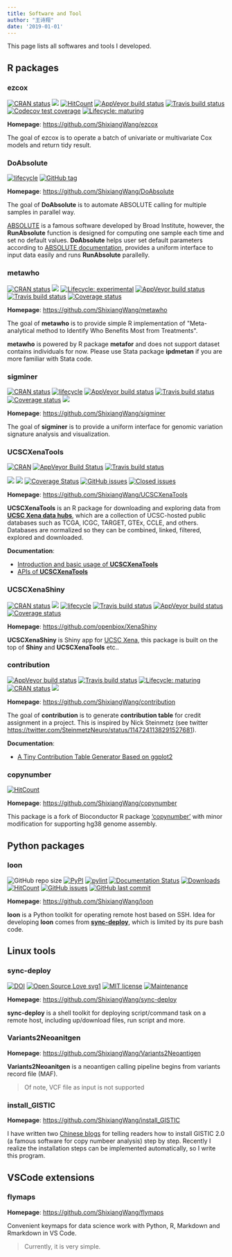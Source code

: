 ```yaml
---
title: Software and Tool
author: "王诗翔"
date: '2019-01-01'
---
```


This page lists all softwares and tools I developed.

## R packages

### ezcox

<!-- badges: start -->

[![CRAN
status](https://www.r-pkg.org/badges/version/ezcox)](https://CRAN.R-project.org/package=ezcox)
[![](http://cranlogs.r-pkg.org/badges/grand-total/ezcox?color=blue)](https://cran.r-project.org/package=ezcox)
[![HitCount](http://hits.dwyl.io/ShixiangWang/ezcox.svg)](http://hits.dwyl.io/ShixiangWang/ezcox)
[![AppVeyor build
status](https://ci.appveyor.com/api/projects/status/github/ShixiangWang/ezcox?branch=master&svg=true)](https://ci.appveyor.com/project/ShixiangWang/ezcox)
[![Travis build
status](https://travis-ci.org/ShixiangWang/ezcox.svg?branch=master)](https://travis-ci.org/ShixiangWang/ezcox)
[![Codecov test
coverage](https://codecov.io/gh/ShixiangWang/ezcox/branch/master/graph/badge.svg)](https://codecov.io/gh/ShixiangWang/ezcox?branch=master)
[![Lifecycle:
maturing](https://img.shields.io/badge/lifecycle-maturing-blue.svg)](https://www.tidyverse.org/lifecycle/#maturing)
<!-- badges: end -->

**Homepage**: <https://github.com/ShixiangWang/ezcox>

The goal of ezcox is to operate a batch of univariate or multivariate Cox models and return tidy result.

### DoAbsolute

[![lifecycle](https://img.shields.io/badge/lifecycle-maturing-blue.svg)](https://www.tidyverse.org/lifecycle/#maturing)
[![GitHub
tag](https://img.shields.io/github/tag/ShixiangWang/DoAbsolute.svg?label=Github)](https://github.com/ShixiangWang/DoAbsolute)

**Homepage**: <https://github.com/ShixiangWang/DoAbsolute>

The goal of **DoAbsolute** is to automate ABSOLUTE calling for multiple
samples in parallel way.

[ABSOLUTE](https://www.nature.com/articles/nbt.2203) is a famous
software developed by Broad Institute, however, the **RunAbsolute**
function is designed for computing one sample each time and set no
default values. **DoAbsolute** helps user set default parameters
according to [ABSOLUTE
documentation](http://software.broadinstitute.org/cancer/software/genepattern/modules/docs/ABSOLUTE),
provides a uniform interface to input data easily and runs **RunAbsolute**
parallelly.

### metawho

<!-- badges: start -->

[![CRAN
status](https://www.r-pkg.org/badges/version/metawho)](https://cran.r-project.org/package=metawho)
[![](http://cranlogs.r-pkg.org/badges/grand-total/metawho?color=blue)](https://cran.r-project.org/package=metawho)
[![Lifecycle:
experimental](https://img.shields.io/badge/lifecycle-experimental-orange.svg)](https://www.tidyverse.org/lifecycle/#experimental)
[![AppVeyor build
status](https://ci.appveyor.com/api/projects/status/github/ShixiangWang/metawho?branch=master&svg=true)](https://ci.appveyor.com/project/ShixiangWang/metawho)
[![Travis build
status](https://travis-ci.org/ShixiangWang/metawho.svg?branch=master)](https://travis-ci.org/ShixiangWang/metawho)
[![Coverage
status](https://codecov.io/gh/ShixiangWang/metawho/branch/master/graph/badge.svg)](https://codecov.io/github/ShixiangWang/metawho?branch=master)

<!-- badges: end -->

**Homepage**: <https://github.com/ShixiangWang/metawho>

The goal of **metawho** is to provide simple R implementation of
"Meta-analytical method to Identify Who Benefits Most from Treatments".

**metawho** is powered by R package **metafor** and does not support
dataset contains individuals for now. Please use Stata package
**ipdmetan** if you are more familiar with Stata code.

### sigminer

<!-- badges: start -->
[![CRAN
status](https://www.r-pkg.org/badges/version/sigminer)](https://cran.r-project.org/package=sigminer)
[![lifecycle](https://img.shields.io/badge/lifecycle-maturing-blue.svg)](https://www.tidyverse.org/lifecycle/#maturing)
[![AppVeyor build
status](https://ci.appveyor.com/api/projects/status/github/ShixiangWang/sigminer?branch=master&svg=true)](https://ci.appveyor.com/project/ShixiangWang/sigminer)
[![Travis build
status](https://travis-ci.org/ShixiangWang/sigminer.svg?branch=master)](https://travis-ci.org/ShixiangWang/sigminer)
[![Coverage
status](https://codecov.io/gh/ShixiangWang/sigminer/branch/master/graph/badge.svg)](https://codecov.io/github/ShixiangWang/sigminer?branch=master)
[![](http://cranlogs.r-pkg.org/badges/grand-total/sigminer?color=orange)](https://cran.r-project.org/package=sigminer)

<!-- badges: end -->

**Homepage**: <https://github.com/ShixiangWang/sigminer>

The goal of **sigminer** is to provide a uniform interface for genomic variation signature analysis and visualization.

### UCSCXenaTools

<!-- badges: start -->

[![CRAN](http://www.r-pkg.org/badges/version-last-release/UCSCXenaTools)](https://cran.r-project.org/package=UCSCXenaTools)
[![AppVeyor Build
Status](https://ci.appveyor.com/api/projects/status/github/ropensci/UCSCXenaTools?branch=master&svg=true)](https://ci.appveyor.com/project/ShixiangWang/UCSCXenaTools)
[![Travis build
status](https://travis-ci.org/ropensci/UCSCXenaTools.svg?branch=master)](https://travis-ci.org/ropensci/UCSCXenaTools)

![](http://cranlogs.r-pkg.org/badges/UCSCXenaTools)
![](http://cranlogs.r-pkg.org/badges/grand-total/UCSCXenaTools)
[![Coverage
Status](https://img.shields.io/codecov/c/github/ShixiangWang/UCSCXenaTools/master.svg)](https://codecov.io/github/ShixiangWang/UCSCXenaTools?branch=master)
[![GitHub
issues](https://img.shields.io/github/issues/ropensci/UCSCXenaTools.svg)](https://github.com/ropensci/UCSCXenaTools/issues?utf8=%E2%9C%93&q=is%3Aissue+is%3Aopen+)
[![Closed
issues](https://img.shields.io/github/issues-closed/ropensci/UCSCXenaTools.svg)](https://github.com/ropensci/UCSCXenaTools/issues?q=is%3Aissue+is%3Aclosed)
<!-- badges: end -->

**Homepage**: <https://github.com/ShixiangWang/UCSCXenaTools>

**UCSCXenaTools** is an R package for downloading and exploring data
from [**UCSC Xena data hubs**](https://xenabrowser.net/datapages/),
which are a collection of UCSC-hosted public databases such as TCGA,
ICGC, TARGET, GTEx, CCLE, and others. Databases are normalized so they
can be combined, linked, filtered, explored and downloaded.

**Documentation**:

- [Introduction and basic usage of **UCSCXenaTools**](../tools/ucscxenatools-intro)
- [APIs of **UCSCXenaTools**](../tools/ucscxenatools-api)

### UCSCXenaShiny

<!-- badges: start -->
[![CRAN
status](https://www.r-pkg.org/badges/version/UCSCXenaShiny)](https://cran.r-project.org/package=UCSCXenaShiny)
[![](http://cranlogs.r-pkg.org/badges/grand-total/UCSCXenaShiny?color=orange)](https://cran.r-project.org/package=UCSCXenaShiny)
[![lifecycle](https://img.shields.io/badge/lifecycle-experimental-orange.svg)](https://www.tidyverse.org/lifecycle/#experimental)
[![Travis build
status](https://travis-ci.org/openbiox/XenaShiny.svg?branch=master)](https://travis-ci.org/openbiox/XenaShiny)
[![AppVeyor build
status](https://ci.appveyor.com/api/projects/status/github/openbiox/XenaShiny?branch=master&svg=true)](https://ci.appveyor.com/project/openbiox/XenaShiny)
[![Coverage
status](https://codecov.io/gh/openbiox/XenaShiny/branch/master/graph/badge.svg)](https://codecov.io/github/openbiox/XenaShiny?branch=master)
<!-- badges: end -->

**Homepage**: <https://github.com/openbiox/XenaShiny>

**UCSCXenaShiny** is Shiny app for [UCSC Xena](https://xenabrowser.net/), this package is built on the
top of **Shiny** and **UCSCXenaTools** etc..


### contribution

<!-- badges: start -->
[![AppVeyor build status](https://ci.appveyor.com/api/projects/status/github/ShixiangWang/contribution?branch=master&svg=true)](https://ci.appveyor.com/project/ShixiangWang/contribution)
[![Travis build status](https://travis-ci.org/ShixiangWang/contribution.svg?branch=master)](https://travis-ci.org/ShixiangWang/contribution)
[![Lifecycle: maturing](https://img.shields.io/badge/lifecycle-maturing-blue.svg)](https://www.tidyverse.org/lifecycle/#maturing)
[![CRAN status](https://www.r-pkg.org/badges/version/contribution)](https://cran.r-project.org/package=contribution)
[![](http://cranlogs.r-pkg.org/badges/grand-total/contribution?color=green)](https://cran.r-project.org/package=contribution)
<!-- badges: end -->

**Homepage**: <https://github.com/ShixiangWang/contribution>

The goal of **contribution** is to generate **contribution table** for credit assignment in a project. 
This is inspired by Nick Steinmetz (see twitter <https://twitter.com/SteinmetzNeuro/status/1147241138291527681>). 

**Documentation**:

- [A Tiny Contribution Table Generator Based on ggplot2](../tools/contribution-table)


### copynumber

<!-- badges: start -->

[![HitCount](http://hits.dwyl.io/ShixiangWang/copynumber.svg)](http://hits.dwyl.io/ShixiangWang/copynumber)
<!-- badges: end -->

**Homepage**: <https://github.com/ShixiangWang/copynumber>

This package is a fork of Bioconductor R package
[‘copynumber’](https://bioconductor.org/packages/release/bioc/html/copynumber.html)
with minor modification for supporting hg38 genome assembly. 

## Python packages

### loon

![GitHub repo size](https://img.shields.io/github/repo-size/ShixiangWang/loon) 
[![PyPI](https://img.shields.io/pypi/v/loon?color=blue)](https://pypi.org/project/loon/) 
[![pylint](https://img.shields.io/badge/pylint%20score-10-blue.svg)](https://pypi.org/project/loon/)
[![Documentation Status](https://readthedocs.org/projects/loon/badge/?version=latest)](https://loon.readthedocs.io/en/latest/?badge=latest) 
[![Downloads](https://pepy.tech/badge/loon)](https://pepy.tech/project/loon)
[![HitCount](http://hits.dwyl.io/ShixiangWang/loon.svg)](http://hits.dwyl.io/ShixiangWang/loon)
[![GitHub issues](https://img.shields.io/github/issues-raw/ShixiangWang/loon)](https://github.com/ShixiangWang/loon/issues?q=is%3Aopen+is%3Aissue) 
[![GitHub last commit](https://img.shields.io/github/last-commit/ShixiangWang/loon)](https://github.com/ShixiangWang/loon/commits/master) 

**Homepage**: <https://github.com/ShixiangWang/loon>

**loon** is a Python toolkit for operating remote host based on SSH. Idea for developing **loon** comes from [**sync-deploy**](https://github.com/ShixiangWang/sync-deploy), which is limited by its pure bash code. 

## Linux tools

### sync-deploy

[![DOI](https://zenodo.org/badge/119467219.svg)](https://zenodo.org/badge/latestdoi/119467219) [![Open Source Love svg1](https://badges.frapsoft.com/os/v1/open-source.svg?v=103)](https://github.com/ellerbrock/open-source-badges/) [![MIT license](https://img.shields.io/badge/License-MIT-blue.svg)](https://raw.githubusercontent.com/ShixiangWang/sync-deploy/master/LICENSE) [![Maintenance](https://img.shields.io/badge/Maintained%3F-yes-green.svg)](https://GitHub.com/ShixiangWang/sync-deploy/graphs/commit-activity)

**Homepage**: <https://github.com/ShixiangWang/sync-deploy>

**sync-deploy** is a shell toolkit for deploying script/command task on a remote host, including up/download files, run script and more.

### Variants2Neoanitgen

**Homepage**: <https://github.com/ShixiangWang/Variants2Neoantigen>

**Variants2Neoanitgen** is a neoantigen calling pipeline begins from variants record file (MAF).

> Of note, VCF file as input is not supported

### install_GISTIC

**Homepage**: <https://github.com/ShixiangWang/install_GISTIC>

I have written two [Chinese blogs](https://www.jianshu.com/p/5822759a67e2) for telling readers how to install GISTIC 2.0 (a famous software for copy numbeer analysis) step by step. Recently I realize the installation steps can be implemented automatically, so I write this program.

## VSCode extensions

### flymaps

**Homepage**: <https://github.com/ShixiangWang/flymaps>

Convenient keymaps for data science work with Python, R, Markdown and Rmarkdown in VS Code.

> Currently, it is very simple.
